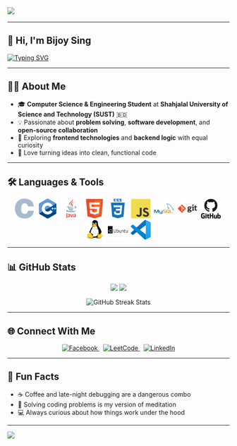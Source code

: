 <img src="https://capsule-render.vercel.app/api?type=waving&color=0:2f80ed,100:56cc9d&height=200&section=header&text=Bijoy%20Sing!%20👋&fontSize=40&fontAlignY=40&desc=CS%20Student%20%7C%20Software%20Developer%20%7C%20Open-Source%20Enthusiast&descSize=20&descAlignY=60" />

---

## 👋 Hi, I'm Bijoy Sing

[![Typing SVG](https://readme-typing-svg.herokuapp.com?font=Fira+Code&weight=500&size=22&pause=1000&color=56cc9d&center=true&vCenter=true&width=500&lines=Welcome+to+my+GitHub+Profile!;Building+Projects+with+Passion;Lifelong+Learner+%26+Problem+Solver)](https://git.io/typing-svg)

---

## 👨‍💻 About Me

- 🎓 **Computer Science & Engineering Student** at **Shahjalal University of Science and Technology (SUST)** 🇧🇩  
- 💡 Passionate about **problem solving**, **software development**, and **open-source collaboration**  
- 🚀 Exploring **frontend technologies** and **backend logic** with equal curiosity  
- 🎯 Love turning ideas into clean, functional code  

---

## 🛠️ Languages & Tools

<div align="center">
  <img src="https://github.com/devicons/devicon/blob/master/icons/c/c-original.svg" title="C" alt="C" width="45" height="45"/>&nbsp;
  <img src="https://github.com/devicons/devicon/blob/master/icons/cplusplus/cplusplus-original.svg" title="C++" alt="C++" width="45" height="45"/>&nbsp;
  <img src="https://github.com/devicons/devicon/blob/master/icons/java/java-original-wordmark.svg" title="Java" alt="Java" width="45" height="45"/>&nbsp;
  <img src="https://github.com/devicons/devicon/blob/master/icons/html5/html5-original.svg" title="HTML5" alt="HTML5" width="45" height="45"/>&nbsp;
  <img src="https://github.com/devicons/devicon/blob/master/icons/css3/css3-plain-wordmark.svg" title="CSS3" alt="CSS3" width="45" height="45"/>&nbsp;
  <img src="https://github.com/devicons/devicon/blob/master/icons/javascript/javascript-original.svg" title="JavaScript" alt="JavaScript" width="45" height="45"/>&nbsp;
  <img src="https://github.com/devicons/devicon/blob/master/icons/mysql/mysql-original-wordmark.svg" title="MySQL" alt="MySQL" width="45" height="45"/>&nbsp;
  <img src="https://github.com/devicons/devicon/blob/master/icons/git/git-original-wordmark.svg" title="Git" alt="Git" width="45" height="45"/>&nbsp;
  <img src="https://github.com/devicons/devicon/blob/master/icons/github/github-original-wordmark.svg" title="GitHub" alt="GitHub" width="45" height="45"/>&nbsp;
  <img src="https://github.com/devicons/devicon/blob/master/icons/linux/linux-original.svg" title="Linux" alt="Linux" width="45" height="45"/>&nbsp;
  <img src="https://github.com/devicons/devicon/blob/master/icons/ubuntu/ubuntu-plain-wordmark.svg" title="Ubuntu" alt="Ubuntu" width="45" height="45"/>&nbsp;
  <img src="https://github.com/devicons/devicon/blob/master/icons/vscode/vscode-original.svg" title="VS Code" alt="VS Code" width="45" height="45"/>&nbsp;
</div>

---

## 📊 GitHub Stats

<p align="center">
  <img src="https://github-readme-stats.vercel.app/api?username=BijoySing&show_icons=true&theme=tokyonight" height="150" />
  <img src="https://github-readme-stats.vercel.app/api/top-langs/?username=BijoySing&layout=compact&theme=tokyonight" height="150"/>
</p>

<p align="center">
  <img src="https://streak-stats.demolab.com?user=BijoySing&theme=tokyonight&hide_border=true" alt="GitHub Streak Stats" />
</p>

---

## 🌐 Connect With Me

<p align="center">
  <a href="https://www.facebook.com/profile.php?id=100054261722335" target="_blank">
    <img src="https://raw.githubusercontent.com/rahuldkjain/github-profile-readme-generator/master/src/images/icons/Social/facebook.svg" alt="Facebook" height="40" width="40" />
  </a>&nbsp;
  <a href="https://leetcode.com/BijoySingh7/" target="_blank">
    <img src="https://leetcode.com/static/images/LeetCode_logo_rvs.png" alt="LeetCode" height="40" width="40" />
  </a>&nbsp;
  <a href="https://linkedin.com/in/bijoy-sing-236a5a1b2" target="_blank">
    <img src="https://static-00.iconduck.com/assets.00/linkedin-icon-1024x1024-net2o24e.png" alt="LinkedIn" height="40" width="40" />
  </a>
</p>

---

## 💬 Fun Facts

- ☕ Coffee and late-night debugging are a dangerous combo  
- 🧩 Solving coding problems is my version of meditation  
- 💻 Always curious about how things work under the hood  

---

<img src="https://capsule-render.vercel.app/api?type=waving&color=0:56cc9d,100:2f80ed&height=150&section=footer"/>
